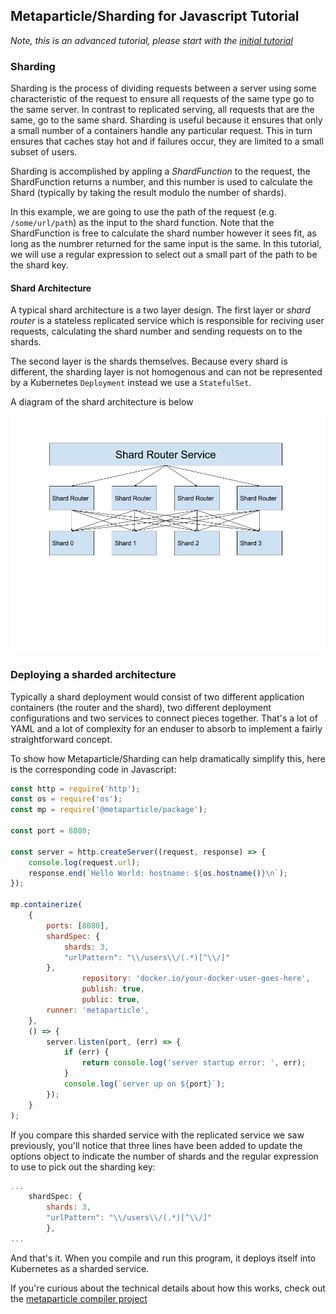 ## Metaparticle/Sharding for Javascript Tutorial

_Note, this is an advanced tutorial, please start with the [initial tutorial](tutorial.md)_

### Sharding
Sharding is the process of dividing requests between a server using some characteristic 
of the request to ensure all requests of the same type go to the same server. In contrast
to replicated serving, all requests that are the same, go to the same shard. Sharding is
useful because it ensures that only a small number of a containers handle any particular
request. This in turn ensures that caches stay hot and if failures occur, they are limited to a small subset of users.

Sharding is accomplished by appling a _ShardFunction_ to the request, the ShardFunction
returns a number, and this number is used to calculate the Shard (typically by taking the
result modulo the number of shards).

In this example, we are going to use the path of the request (e.g. `/some/url/path`) as 
the input to the shard function. Note that the ShardFunction is free to calculate the
shard number however it sees fit, as long as the numbrer returned for the same input is
the same. In this tutorial, we will use a regular expression to select out a small part
of the path to be the shard key.

#### Shard Architecture
A typical shard architecture is a two layer design. The first layer or _shard router_ is
a stateless replicated service which is responsible for reciving user requests, calculating the shard number and sending requests on to the shards.

The second layer is the shards themselves. Because every shard is different, the sharding layer is not homogenous and can not be represented by a Kubernetes `Deployment` instead we use a `StatefulSet`.

A diagram of the shard architecture is below

![sharding architecture diagram](../images/sharded_layers.png "Sharded architecture")

### Deploying a sharded architecture
Typically a shard deployment would consist of two different application containers (the router and the shard), two different deployment configurations and two services to connect pieces together. That's a lot of YAML and a lot of complexity for an enduser to
absorb to implement a fairly straightforward concept.

To show how Metaparticle/Sharding can help dramatically simplify this, here is the corresponding code in Javascript:

```javascript
const http = require('http');
const os = require('os');
const mp = require('@metaparticle/package');

const port = 8080;

const server = http.createServer((request, response) => {
	console.log(request.url);
	response.end(`Hello World: hostname: ${os.hostname()}\n`);
});

mp.containerize(
	{
		ports: [8080],
		shardSpec: {
			shards: 3,
			"urlPattern": "\\/users\\/(.*)[^\\/]"
		},
                repository: 'docker.io/your-docker-user-goes-here',
                publish: true,
                public: true,
		runner: 'metaparticle',
	},
	() => {
		server.listen(port, (err) => {
			if (err) {
				return console.log('server startup error: ', err);
			}
			console.log(`server up on ${port}`);
		});
	}
);

```

If you compare this sharded service with the replicated service we saw previously, you'll notice that three lines have been added to update the options object to
indicate the number of shards and the regular expression to use to pick out the
sharding key:

```javascript
...
	shardSpec: {
		shards: 3,
		"urlPattern": "\\/users\\/(.*)[^\\/]"
        },
...
```

And that's it. When you compile and run this program, it deploys itself into Kubernetes as a sharded service.

If you're curious about the technical details about how this works, check out the
[metaparticle compiler project](https://github.com/metaparticle-io/metaparticle-ast)

